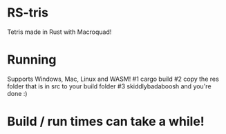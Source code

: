 # RS-tris
 Tetris made in Rust with Macroquad!

# Running
 Supports Windows, Mac, Linux and WASM!
  #1 cargo build
  #2 copy the res folder that is in src to your build folder
  #3 skiddlybadaboosh and you're done :)

# Build / run times can take a while!